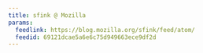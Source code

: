 ```yaml
---
title: sfink @ Mozilla
params:
  feedlink: https://blog.mozilla.org/sfink/feed/atom/
  feedid: 69121dcae5a6e6c75d949663ece9df2d
---
```

